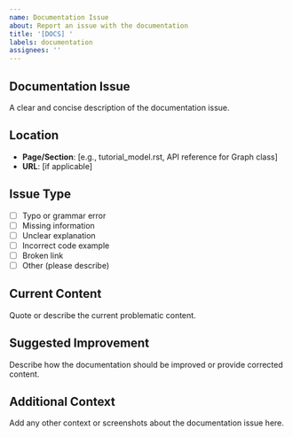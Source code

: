 ```yaml
---
name: Documentation Issue
about: Report an issue with the documentation
title: '[DOCS] '
labels: documentation
assignees: ''
---
```


## Documentation Issue
A clear and concise description of the documentation issue.

## Location
- **Page/Section**: [e.g., tutorial_model.rst, API reference for Graph class]
- **URL**: [if applicable]

## Issue Type
- [ ] Typo or grammar error
- [ ] Missing information
- [ ] Unclear explanation
- [ ] Incorrect code example
- [ ] Broken link
- [ ] Other (please describe)

## Current Content
Quote or describe the current problematic content.

## Suggested Improvement
Describe how the documentation should be improved or provide corrected content.

## Additional Context
Add any other context or screenshots about the documentation issue here.

